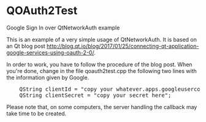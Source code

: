 # QOAuth2Test
Google Sign In over QtNetworkAuth example

This is an example of a very simple usage of QtNetworkAuth.
It is based on an Qt blog post http://blog.qt.io/blog/2017/01/25/connecting-qt-application-google-services-using-oauth-2-0/.

In order to work, you have to follow the procedure of the blog post.
When you're done, change in the file qoauth2test.cpp the following two lines with the information given by Google.
<pre>
    QString clientId = "copy your whatever.apps.googleusercontent.com URL here";
    QString clientSecret = "copy your secret here";
</pre>

Please note that, on some computers, the server handling the callback may take time to be created.
